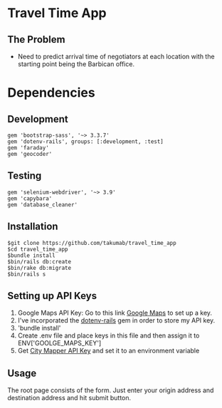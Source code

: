 # Travel Time App


## The Problem

- Need to predict arrival time of negotiators at each location with the starting
  point being the Barbican office.

# Dependencies

## Development
```
gem 'bootstrap-sass', '~> 3.3.7'
gem 'dotenv-rails', groups: [:development, :test]
gem 'faraday'
gem 'geocoder'
```

## Testing
```
gem 'selenium-webdriver', '~> 3.9'
gem 'capybara'
gem 'database_cleaner'
```


## Installation
```
$git clone https://github.com/takumab/travel_time_app
$cd travel_time_app
$bundle install
$bin/rails db:create
$bin/rake db:migrate
$bin/rails s
```

## Setting up API Keys

1. Google Maps API Key: Go to this link [Google Maps](https://developers.google.com/maps/documentation/javascript/get-api-key) to set up a key.
2. I've incorporated the [dotenv-rails](https://github.com/bkeepers/dotenv) gem in order to store my API key.
3. 'bundle install'
4. Create .env file and place keys in this file and then assign it to ENV['GOOLGE_MAPS_KEY']
5. Get [City Mapper API Key](https://citymapper.3scale.net/docs) and set it to an environment variable

## Usage
The root page consists of the form. Just enter your origin address and destination address and hit submit button.
